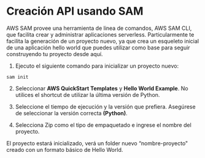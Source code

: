 # Creación API usando SAM

AWS SAM provee una herramienta de linea de comandos, AWS SAM CLI, que facilita crear y administrar aplicaciones serverless. Particularmente te facilita la generación de un proyecto nuevo, ya que crea un esqueleto inicial de una aplicación hello world que puedes utilizar como base para seguir construyendo tu proyecto desde aquí.

1. Ejecuto el siguiente comando para inicializar un proyecto nuevo:
  ```
  sam init
  ```

2. Seleccionar **AWS QuickStart Templates** y **Hello World Example**. No utilices el shortcut de utilizar la última versión de Python.

3. Seleccione el tiempo de ejecución y la versión que prefiera. Asegúrese de seleccionar la versión correcta **(Python)**.

4. Selecciona Zip como el tipo de empaquetado e ingrese el nombre del proyecto.

El proyecto estará inicializado, verá un folder nuevo “nombre-proyecto" creado con un formato básico de Hello World.
    